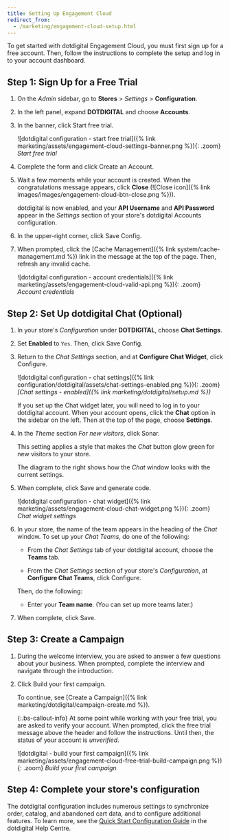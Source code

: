 ```yaml
---
title: Setting Up Engagement Cloud
redirect_from:
  - /marketing/engagement-cloud-setup.html
---
```


To get started with dotdigital Engagement Cloud, you must first sign up for a free account. Then, follow the instructions to complete the setup and log in to your account dashboard.

## Step 1: Sign Up for a Free Trial

1. On the _Admin_ sidebar, go to **Stores** > _Settings_ > **Configuration**.

1. In the left panel, expand **DOTDIGITAL** and choose **Accounts**.

1. In the banner, click <span class="btn">Start free trial</span>.

    ![dotdigital configuration - start free trial]({% link marketing/assets/engagement-cloud-settings-banner.png %}){: .zoom}
    _Start free trial_

1. Complete the form and click <span class="btn">Create an Account</span>.

1. Wait a few moments while your account is created. When the congratulations message appears, click **Close** (![Close icon]({% link images/images/engagement-cloud-btn-close.png %})).

    dotdigital is now enabled, and your **API Username** and **API Password** appear in the _Settings_ section of your store's dotdigital Accounts configuration.

1. In the upper-right corner, click <span class="btn">Save Config</span>.

1. When prompted, click the [Cache Management]({% link system/cache-management.md %}) link in the message at the top of the page. Then, refresh any invalid cache.

    ![dotdigital configuration - account credentials]({% link marketing/assets/engagement-cloud-valid-api.png %}){: .zoom}
    _Account credentials_

## Step 2: Set Up dotdigital Chat (Optional)

1. In your store's _Configuration_ under **DOTDIGITAL**, choose **Chat Settings**.

1. Set **Enabled** to `Yes`. Then, click <span class="btn">Save Config</span>.

1. Return to the _Chat Settings_ section, and at **Configure Chat Widget**, click <span class="btn">Configure</span>.

    ![dotdigital configuration - chat settings]({% link configuration/dotdigital/assets/chat-settings-enabled.png %}){: .zoom}
    _[Chat settings - enabled]({% link marketing/dotdigital/setup.md %})_

    If you set up the Chat widget later, you will need to log in to your dotdigital account.  When your account opens, click the **Chat** option in the sidebar on the left. Then at the top of the page, choose **Settings**.

1. In the _Theme_ section _For new visitors_, click <span class="btn">Sonar</span>.

    This setting applies a style that makes the _Chat_ button glow green for new visitors to your store.

    The diagram to the right shows how the _Chat_ window looks with the current settings.

1. When complete, click <span class="btn">Save and generate code</span>.

    ![dotdigital configuration - chat widget]({% link marketing/assets/engagement-cloud-chat-widget.png %}){: .zoom}
    _Chat widget settings_

1. In your store, the name of the team appears in the heading of the _Chat_ window. To set up your _Chat Teams_, do one of the following:

    - From the _Chat Settings_ tab of your dotdigital account, choose the **Teams** tab.

    - From the _Chat Settings_ section of your store's _Configuration_, at **Configure Chat Teams**, click <span class="btn">Configure</span>.

    Then, do the following:

    - Enter your **Team name**. (You can set up more teams later.)

1. When complete, click <span class="btn">Save</span>.

## Step 3: Create a Campaign

1. During the welcome interview, you are asked to answer a few questions about your business. When prompted, complete the interview and navigate through the introduction.

1. Click <span class="btn">Build your first campaign</span>.

   To continue, see [Create a Campaign]({% link marketing/dotdigital/campaign-create.md %}).

    {:.bs-callout-info}
    At some point while working with your free trial, you are asked to verify your account. When prompted, click the free trial message above the header and follow the instructions. Until then, the status of your account is _unverified_.

    ![dotdigital - build your first campaign]({% link marketing/assets/engagement-cloud-free-trial-build-campaign.png %}){: .zoom}
    _Build your first campaign_

## Step 4: Complete your store's configuration

The dotdigital configuration includes numerous settings to synchronize order, catalog, and abandoned cart data, and to configure additional features. To learn more, see the [Quick Start Configuration Guide][2] in the dotdigital Help Centre.

[1]: https://dotdigital.com/
[2]: https://support.dotmailer.com/hc/en-gb/articles/360000638264-Configuration-guide-Magento-2
